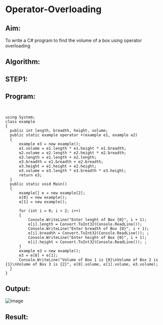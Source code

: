 # Operator-Overloading

## Aim:
 To write a C# program to find the volume of a box using operator overloading
 
## Algorithm:

## STEP1:


 
 
 
 ## Program:
 
 ```python3
 
 
 using System;
class example
{
   public int length, breadth, height, volume;
   public static example operator +(example e1, example e2)
   {
       example e3 = new example();
       e1.volume = e1.length * e1.height * e1.breadth;
       e2.volume = e2.length * e2.height * e2.breadth;
       e3.length = e1.length + e2.length;
       e3.breadth = e1.breadth + e2.breadth;
       e3.height = e1.height + e2.height;
       e3.volume = e3.length * e3.breadth * e3.height;
       return e3;
   }
   public static void Main()
   {
       example[] e = new example[2];
       e[0] = new example();
       e[1] = new example();

       for (int i = 0; i < 2; i++)
       {
           Console.WriteLine("Enter lenght of Box {0}", i + 1);
           e[i].length = Convert.ToInt32(Console.ReadLine());
           Console.WriteLine("Enter breadth of Box {0}", i + 1);
           e[i].breadth = Convert.ToInt32(Console.ReadLine()); ;
           Console.WriteLine("Enter height of Box {0}", i + 1);
           e[i].height = Convert.ToInt32(Console.ReadLine()); ;
       }
       example e3 = new example();
       e3 = e[0] + e[1];
       Console.WriteLine("Volume of Box 1 is {0}\nVolume of Box 2 is {1}\nVolume of Box 3 is {2}", e[0].volume, e[1].volume, e3.volume);
   }
}

```
 
 
 ## Output:
 
 ![image](https://user-images.githubusercontent.com/81132849/170729807-3ee4f017-77b9-4fd4-baaf-41aa3882ac25.png)

 
 
 ## Result:
